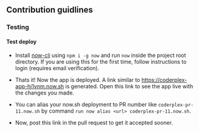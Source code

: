 ## Contribution guidlines

### Testing

#### Test deploy


* Install [now-cli](https://zeit.co/now) using `npm i -g now` and run `now` inside the project root directory. If you are using this for the first time, follow instructions to login (requires email verification).

* Thats it! Now the app is deployed. A link similar to https://coderplex-app-hj1vnm.now.sh is generated. Open this link to see the app live with the changes you made.

* You can alias your now.sh deployment to PR number like `coderplex-pr-11.now.sh` by command `run now alias <url> coderplex-pr-11.now.sh`.

* Now, post this link in the pull request to get it accepted sooner.
